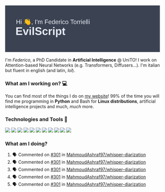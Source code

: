 ![Header](header.png)

I'm *Federico*, a PhD Candidate in **Artificial Intelligence** @ UniTO! I work on Attention-based Neural Networks (e.g. Transformers, Diffusers...).
I'm italian but fluent in english (and latin, *lol*).

### What am I working on? 💻

You can find most of the things I do on [my website](https://www.evilscript.eu/)!
99% of the time you will find me programming in **Python** and Bash for **Linux distributions**, artificial intelligence projects and much, *much* more.

### Technologies and Tools 🔧
![](https://img.shields.io/badge/Editor-VSCode-informational?style=flat&logo=visualstudiocode&logoColor=white&color=2bbc8a)
![](https://img.shields.io/badge/Code-Python-informational?style=flat&logo=Python&logoColor=white&color=2bbc8a)
![](https://img.shields.io/badge/Code-Javascript-informational?style=flat&logo=Javascript&logoColor=white&color=2bbc8a)
![](https://img.shields.io/badge/Code-Java-informational?style=flat&logo=coffeescript&logoColor=white&color=2bbc8a)
![](https://img.shields.io/badge/Code-C-informational?style=flat&logo=C&logoColor=white&color=2bbc8a)
![](https://img.shields.io/badge/Code-Shell-informational?style=flat&logo=Shell&logoColor=white&color=2bbc8a)
![](https://img.shields.io/badge/Learning-Rust-informational?style=flat&logo=Rust&logoColor=white&color=2bbc8a)
![](https://img.shields.io/badge/Tools-PostgreSQL-informational?style=flat&logo=PostgreSQL&logoColor=white&color=e74c3c)
![](https://img.shields.io/badge/Tools-Docker-informational?style=flat&logo=Docker&logoColor=white&color=e74c3c)
![](https://img.shields.io/badge/Hating-Windows-informational?style=flat&logo=windows&logoColor=white&color=0078D6)
![](https://img.shields.io/badge/Mail-ProtonMail-informational?style=flat&logo=protonmail&logoColor=white&color=8B89CC)

### What am I doing?

<!--START_SECTION:activity-->
1. 🗣 Commented on [#301](https://github.com/MahmoudAshraf97/whisper-diarization/issues/301#issuecomment-2700908807) in [MahmoudAshraf97/whisper-diarization](https://github.com/MahmoudAshraf97/whisper-diarization)
2. 🗣 Commented on [#301](https://github.com/MahmoudAshraf97/whisper-diarization/issues/301#issuecomment-2671559610) in [MahmoudAshraf97/whisper-diarization](https://github.com/MahmoudAshraf97/whisper-diarization)
3. 🗣 Commented on [#301](https://github.com/MahmoudAshraf97/whisper-diarization/issues/301#issuecomment-2671504053) in [MahmoudAshraf97/whisper-diarization](https://github.com/MahmoudAshraf97/whisper-diarization)
4. 🗣 Commented on [#301](https://github.com/MahmoudAshraf97/whisper-diarization/issues/301#issuecomment-2671425566) in [MahmoudAshraf97/whisper-diarization](https://github.com/MahmoudAshraf97/whisper-diarization)
5. 🗣 Commented on [#301](https://github.com/MahmoudAshraf97/whisper-diarization/issues/301#issuecomment-2671205550) in [MahmoudAshraf97/whisper-diarization](https://github.com/MahmoudAshraf97/whisper-diarization)
<!--END_SECTION:activity-->
